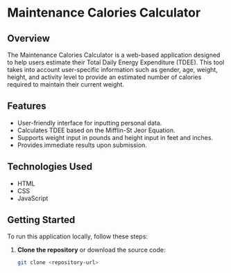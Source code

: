 # Maintenance Calories Calculator

## Overview
The Maintenance Calories Calculator is a web-based application designed to help users estimate their Total Daily Energy Expenditure (TDEE). This tool takes into account user-specific information such as gender, age, weight, height, and activity level to provide an estimated number of calories required to maintain their current weight.

## Features
- User-friendly interface for inputting personal data.
- Calculates TDEE based on the Mifflin-St Jeor Equation.
- Supports weight input in pounds and height input in feet and inches.
- Provides immediate results upon submission.

## Technologies Used
- HTML
- CSS
- JavaScript

## Getting Started
To run this application locally, follow these steps:

1. **Clone the repository** or download the source code:
   ```bash
   git clone <repository-url>
